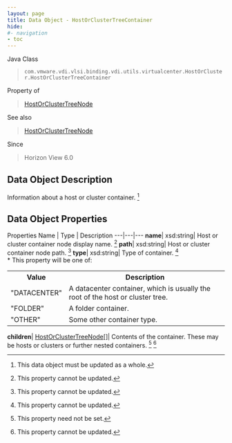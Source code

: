 ```yaml
---
layout: page
title: Data Object - HostOrClusterTreeContainer
hide:
#- navigation
- toc
---
```






Java Class
> `com.vmware.vdi.vlsi.binding.vdi.utils.virtualcenter.HostOrCluster.HostOrClusterTreeContainer`

Property of
> [HostOrClusterTreeNode](vdi.utils.virtualcenter.HostOrCluster.HostOrClusterTreeNode.md#field_detail)

See also
> [HostOrClusterTreeNode](vdi.utils.virtualcenter.HostOrCluster.HostOrClusterTreeNode.md)

Since
> Horizon View 6.0


## Data Object Description

Information about a host or cluster container.
 [^167]



## Data Object Properties
Properties
Name |  Type |  Description
---|---|---
**name**|  xsd:string|  Host or cluster container node display name. [^2]
**path**|  xsd:string|  Host or cluster container node path. [^2]
**type**|  xsd:string|  Type of container. [^2] <br>* This property will be one of:<br><table><tr><th>Value</th><th>Description</th></tr><tr><td>"DATACENTER"</td><td>A datacenter container, which is usually the root of the host or cluster tree.</td></tr><tr><td>"FOLDER"</td><td>A folder container.</td></tr><tr><td>"OTHER"</td><td>Some other container type.</td></tr></table>
**children**| [HostOrClusterTreeNode[]](vdi.utils.virtualcenter.HostOrCluster.HostOrClusterTreeNode.md)|  Contents of the container. These may be hosts or clusters or further nested containers. [^1] [^2]
 


 


[^1]: This property need not be set.
[^2]: This property cannot be updated.
[^167]: This data object must be updated as a whole.